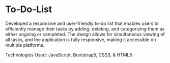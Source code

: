 # To-Do-List
Developed a responsive and user-friendly to-do list  that enables users to efficiently manage their tasks by adding, deleting, and categorizing them as either ongoing or completed. The design allows for simultaneous viewing of all tasks, and the application is fully responsive, making it accessible on multiple platforms.

Technologies Used: JavaScript, Bootstrap5, CSS3, & HTML5

